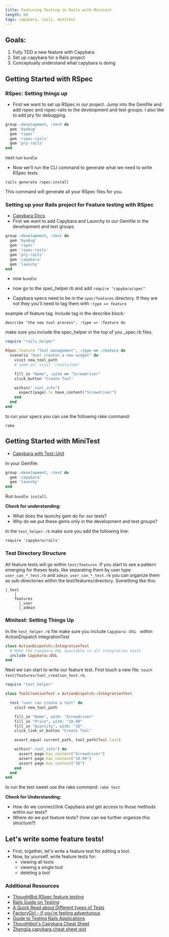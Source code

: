 ```yaml
---
title: Featuring Testing in Rails with Minitest
length: 60
tags: capybara, rails, minitest
---
```


## Goals:

1. Fully TDD a new feature with Capybara
1. Set up capybara for a Rails project
1. Conceptually understand what capybara is doing

## Getting Started with RSpec

### RSpec: Setting things up

* First we want to set up RSpec in our project. Jump into the Gemfile and add rspec and rspec-rails to the development and test groups. I also like to add pry for debugging.

```ruby
group :development, :test do
  gem 'byebug'
  gem 'rspec'
  gem 'rspec-rails'
  gem 'pry-rails'
end
```

next run ```bundle```

* Now we'll run the CLI command to generate what we need to write RSpec tests

```
rails generate rspec:install
```

This command will generate all your RSpec files for you.

### Setting up your Rails project for Feature testing with RSpec

* [Capybara Docs](https://github.com/jnicklas/capybara#using-capybara-with-rspec)
* First we want to add Capybara and Launchy to our Gemfile in the development and test groups

```ruby
group :development, :test do
  gem 'byebug'
  gem 'rspec'
  gem 'rspec-rails'
  gem 'pry-rails'
  gem 'capybara'
  gem 'launchy'
end
```

* now ```bundle```

* now go to the spec_helper.rb and add `require "capybara/spec"`
* Capybara specs need to be in the `spec/features` directory. If they are not they you'll need to tag them with `:type => feature`

example of feature tag. Include tag in the describe block:

`describe "the new tool process", :type => :feature do`

make sure you include the spec_helper in the top of you _spec.rb files.

```ruby
require "rails_helper"

RSpec.feature "Tool management", :type => :feature do
  scenario "User creates a new widget" do
    visit new_tool_path
    # same as: visit "/tools/new"

    fill_in "Name", :with => "Screwdriver"
    click_button "Create Tool"

    within(".tool_info")
      expect(page).to have_content("Screwdriver")
    end
  end
end
```

to run your specs you can use the following rake command:

`rake`


## Getting Started with MiniTest

* [Capybara with Test::Unit](https://github.com/jnicklas/capybara#using-capybara-with-testunit)

In your Gemfile:

```ruby
group :development, :test do
  gem 'capybara'
  gem 'launchy'
end
```

Run `bundle install`.


__Check for understanding:__

* What does the launchy gem do for our tests?
* Why do we put these gems only in the development and test groups?

In the `test_helper.rb` make sure you add the following line:

`require 'capybara/rails'`

### __Test Directory Structure__

All feature tests will go within `test/features`. If you start to see a pattern emerging for theses tests, like separating them by user type `user_can_*_test.rb` and `admin_user_can_*_test.rb` you can organize them as sub-directories within the test/features/directory. Something like this:

```
|_test
    |
    features
      |_user
      |_admin
```


### __Minitest: Setting Things Up__

In the `test_helper.rb` file make sure you include `Capybara::DSL ` within ActionDispatch IntegrationTest

```ruby
class ActionDispatch::IntegrationTest
  # Make the Capybara DSL available in all integration tests
  include Capybara::DSL
end
```

Next we can start to write our feature test. First touch a new file. `touch test/features/tool_creation_test.rb`.

```ruby
require "test_helper"

class ToolCreationTest < ActionDispatch::IntegrationTest

  test "user can create a tool" do
    visit new_tool_path

    fill_in "Name", with: "Screwdriver"
    fill_in "Price", with: "10.99"
    fill_in "Quantity", with: "10"
    click_link_or_button "Create Tool"

    assert_equal current_path, tool_path(Tool.last)

    within(".tool_info") do
      assert page.has_content("Screwdriver")
      assert page.has_content("10.99")
      assert page.has_content("10")
    end
  end
end

```

to run the test sweet use the rake command:
`rake test`

__Check for Understanding:__
* How do we connect/link Capybara and get access to those methods within our tests?
* Where do we put feature tests? (how can we further organize this structure?)


## Let's write some feature tests!

* First, together, let's write a feature test for editing a tool.
* Now, by yourself, write feature tests for:
    * viewing all tools
    * viewing a single tool
    * deleting a tool


### Additional Resources

* [ThoughtBot RSpec feature testing](https://robots.thoughtbot.com/how-we-test-rails-applications)
* [Rails Guide on Testing](http://guides.rubyonrails.org/testing.html)
* [A Quick Read about Different types of Tests](http://www.getlaura.com/testing-unit-vs-integration-vs-regression-vs-acceptance/)
* [FactoryGirl - if you're feeling adventurous](https://github.com/thoughtbot/factory_girl)
* [Guide to Testing Rails Applications](http://guides.rubyonrails.org/testing.html)
* [Thoughtbot's Capybara Cheat Sheet](https://learn.thoughtbot.com/test-driven-rails-resources/capybara.pdf)
* [Zhengjia capybara cheat sheet gist](https://gist.github.com/zhengjia/428105)
